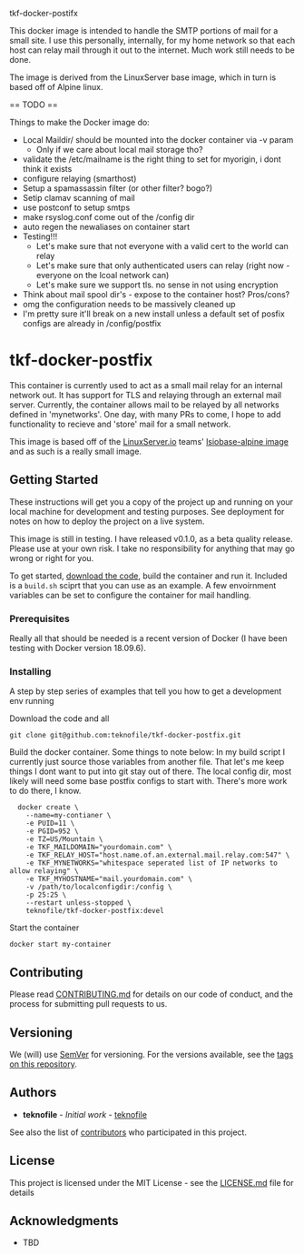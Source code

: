 tkf-docker-postifx

This docker image is intended to handle the SMTP portions of mail for a small site. I use this personally, internally, for my home network so that each host can relay mail through it out to the internet. Much work still needs to be done.

The image is derived from the LinuxServer base image, which in turn is based off of Alpine linux.

== TODO ==

Things to make the Docker image do:

* Local Maildir/ should be mounted into the docker container via -v param
  * Only if we care about local mail storage tho?
* validate the /etc/mailname is the right thing to set for myorigin, i dont think it exists
* configure relaying (smarthost)
* Setup a spamassassin filter (or other filter? bogo?)
* Setip clamav scanning of mail
* use postconf to setup smtps
* make rsyslog.conf come out of the /config dir
* auto regen the newaliases on container start
* Testing!!!
  * Let's make sure that not everyone with a valid cert to the world can relay
  * Let's make sure that only authenticated users can relay (right now - everyone on the lcoal network can)
  * Let's make sure we support tls. no sense in not using encryption
* Think about mail spool dir's - expose to the container host? Pros/cons?
* omg the configuration needs to be massively cleaned up
* I'm pretty sure it'll break on a new install unless a default set of posfix configs are already in /config/postfix


# tkf-docker-postfix

This container is currently used to act as a small mail relay for an internal network out. It has support for TLS and relaying through an external mail server. Currently, the container allows mail to be relayed by all networks defined in 'mynetworks'. One day, with many PRs to come, I hope to add functionality to recieve and 'store' mail for a small network.

This image is based off of the <a href="https://github.com/linuxserver/">LinuxServer.io</a> teams' <a href="https://hub.docker.com/r/lsiobase/alpine">lsiobase-alpine image</a> and as such is a really small image. 

## Getting Started

These instructions will get you a copy of the project up and running on your local machine for development and testing purposes. See deployment for notes on how to deploy the project on a live system.

This image is still in testing. I have released v0.1.0, as a beta quality release. Please use at your own risk. I take no responsibility for anything that may go wrong or right for you. 

To get started, <a href="https://github.com/teknofile/tkf-docker-postfix/releases/tag/v0.1.0">download the code</a>, build the container and run it. Included is a ```build.sh``` sciprt that you can use as an example. A few envoirnment variables can be set to configure the container for mail handling.

### Prerequisites

Really all that should be needed is a recent version of Docker (I have been testing with Docker version 18.09.6).


### Installing

A step by step series of examples that tell you how to get a development env running

Download the code and all
```
git clone git@github.com:teknofile/tkf-docker-postfix.git
```

Build the docker container. Some things to note below: In my build script I currently just source those variables from another file. That let's me keep things I dont want to put into git stay out of there. The local config dir, most likely will need some base postfix configs to start with. There's more work to do there, I know.
```
  docker create \
    --name=my-contianer \
    -e PUID=11 \
    -e PGID=952 \
    -e TZ=US/Mountain \
    -e TKF_MAILDOMAIN="yourdomain.com" \
    -e TKF_RELAY_HOST="host.name.of.an.external.mail.relay.com:547" \
    -e TKF_MYNETWORKS="whitespace seperated list of IP networks to allow relaying" \
    -e TKF_MYHOSTNAME="mail.yourdomain.com" \
    -v /path/to/localconfigdir:/config \
    -p 25:25 \
    --restart unless-stopped \
    teknofile/tkf-docker-postfix:devel
```

Start the container
```
docker start my-container
```

## Contributing

Please read [CONTRIBUTING.md](https://gist.github.com/PurpleBooth/b24679402957c63ec426) for details on our code of conduct, and the process for submitting pull requests to us.

## Versioning

We (will) use [SemVer](http://semver.org/) for versioning. For the versions available, see the [tags on this repository](https://github.com/your/project/tags).

## Authors

* **teknofile** - *Initial work* - [teknofile](https://teknofile.org/)

See also the list of [contributors](https://github.com/teknofile/tkf-docker-postfix/contributors) who participated in this project.

## License

This project is licensed under the MIT License - see the [LICENSE.md](LICENSE.md) file for details

## Acknowledgments

* TBD
